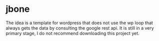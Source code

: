 # jbone
The idea is a template for wordpress that does not use the wp loop that always gets the data by consulting the google rest api. It is still in a very primary stage, I do not recommend downloading this project yet.
